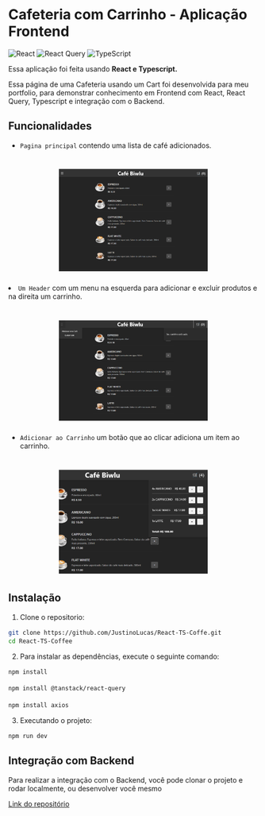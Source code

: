 # Cafeteria com Carrinho - Aplicação Frontend

![React](https://img.shields.io/badge/react-%2320232a.svg?style=for-the-badge&logo=react&logoColor=%2361DAFB)
![React Query](https://img.shields.io/badge/-React%20Query-FF4154?style=for-the-badge&logo=react%20query&logoColor=white)
![TypeScript](https://img.shields.io/badge/typescript-%23007ACC.svg?style=for-the-badge&logo=typescript&logoColor=white)

Essa aplicação foi feita usando **React e Typescript.**

Essa página de uma Cafeteria usando um Cart foi desenvolvida para meu portfolio, para demonstrar conhecimento em Frontend com React, React Query, Typescript e integração com o Backend.

## Funcionalidades

>

- `Pagina principal` contendo uma lista de café adicionados.
<h1 align="center">
    <img src="./public/home.png" width="300"/>
</h1


- `Um Header` com um menu na esquerda para adicionar e excluir produtos e na direita um carrinho.
<h1 align="center">
    <img src="./public/header.png" width="300"/>
</h1>


- `Adicionar ao Carrinho` um botão que ao clicar adiciona um item ao carrinho.
<h1 align="center">
    <img src="./public/adiciona.png" width="300"/>
</h1>


## Instalação

1. Clone o repositorio:

```bash
git clone https://github.com/JustinoLucas/React-TS-Coffe.git
cd React-TS-Coffee
```

2. Para instalar as dependências, execute o seguinte comando:
```bash
npm install

npm install @tanstack/react-query

npm install axios
```

3. Executando o projeto:
```bash
npm run dev
```

## Integração com Backend

Para realizar a integração com o Backend, você pode clonar o projeto e rodar localmente, ou desenvolver você mesmo

[Link do repositório](https://github.com/JustinoLucas/coffe-api-rest)


